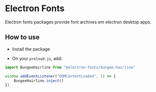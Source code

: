 # Electron Fonts

Electron fonts packages provide font archives em electron desktop apps.

## How to use

* Install the package

* On your `preload.js`, add:

```ts
import BungeeHairline from "@electron-fonts/bungee-hairline"

window.addEventListener("DOMContentLoaded", () => {
    BungeeHairline.inject()
})
```
